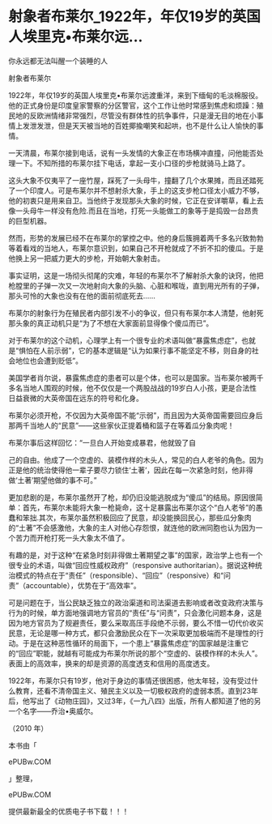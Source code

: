 # 射象者布莱尔_1922年，年仅19岁的英国人埃里克•布莱尔远...

你永远都无法叫醒一个装睡的人

射象者布莱尔

1922年，年仅19岁的英国人埃里克•布莱尔远渡重洋，来到下缅甸的毛淡棉服役。他的正式身份是印度皇家警察的分区警官，这个工作让他时常感到焦虑和烦躁：殖民地的反欧洲情绪非常强烈，尽管没有群体性的抗争事件，只是漫无目的地在小事情上发泄发泄，但是天天被当地的百姓揶揄嘲笑和起哄，也不是什么让人愉快的事情。

一天清晨，布莱尔接到电话，说有一头发情的大象正在市场横冲直撞，问他能否处理一下。不知所措的布莱尔挂下电话，拿起一支小口径的步枪就骑马上路了。

这头大象不仅夷平了一座竹屋，踩死了一头母牛，撞翻了几个水果摊，而且还踏死了一个印度人。可是布莱尔并不想射杀大象，手上的这支步枪口径太小威力不够，他的初衷只是用来自卫。当他终于发现那头大象的时候，它正在安详嚼草，看上去像一头母牛一样没有危险.而且在当地，打死一头能做工的象等于是捣毁一台昂贵的巨型机器。

然而，形势的发展已经不在布莱尔的掌控之中。他的身后簇拥着两千多名兴致勃勃等着看戏的当地人，布莱尔意识到，如果自己不开枪就成了不折不扣的傻瓜。于是他换上另一把威力更大的步枪，开始朝大象射击。

事实证明，这是一场彻头彻尾的灾难，年轻的布莱尔不了解射杀大象的诀窍，他把枪膛里的子弹一次又一次地射向大象的头脑、心脏和喉咙，直到用光所有的子弹，那头可怜的大象也没有在他的面前彻底死去……

布莱尔的射象行为在殖民者内部引发不小的争议，但只有布莱尔本人清楚，他射死那头象的真正动机只是“为了不想在大家面前显得像个傻瓜而已”。

对于布莱尔的这个动机，心理学上有一个很专业的术语叫做“暴露焦虑症”，也就是“惧怕在人前示弱”，它的基本逻辑是“认为如果行事不能坚定不移，则自身的社会地位也会遭到贬低”。

美国学者肖尔说，暴露焦虑症的患者可以是个体，也可以是国家。当布莱尔被两千多名当地人围观的时候，他不仅仅是一个两股战战的19岁白人小孩，更是合法性日益衰微的大英帝国在远东的符号和化身。

布莱尔必须开枪，不仅因为大英帝国不能“示弱”，而且因为大英帝国需要回应身后那两千当地人的“民意”——这些家伙正提着桶和篮子在等着瓜分象肉呢！

布莱尔事后这样回忆：“一旦白人开始变成暴君，他就毁了自

己的自由。他成了一个空虚的、装模作样的木头人，常见的白人老爷的角色。因为正是他的统治使得他一辈子要尽力锁住‘土著’，因此在每一次紧急时刻，他非得做‘土著’期望他做的事不可。”

更加悲剧的是，布莱尔虽然开了枪，却仍旧没能逃脱成为“傻瓜”的结局。原因很简单：首先，布莱尔未能将大象一枪毙命，这十足暴露出布莱尔这个“白人老爷”的愚蠢和笨拙.其次，布莱尔虽然积极回应了民意，却没能换回民心，那些瓜分象肉的“土著”不会感激他，大象的主人对他心存怨恨，就连他的欧洲同胞也认为因为一个苦力而开枪打死一头大象太不值了。

有趣的是，对于这种“在紧急时刻非得做土著期望之事”的国家，政治学上也有一个很专业的术语，叫做“回应性威权政府”（responsive authoritarian）。据说这种统治模式的特点在于“责任”（responsible）、“回应”（responsive）和“问责”（accountable），优势在于“高效率”。

可是问题在于，当公民缺乏独立的政治渠道和司法渠道去影响或者改变政府决策与行为的时候，单方面地强调地方官员的“责任”与“问责”，只会激化问题本身，这是因为地方官员为了规避责任，要么采取高压手段绝不示弱，要么不惜一切代价收买民意，无论是哪一种方式，都只会激励民众在下一次采取更加极端而不是理性的行动。于是在这种恶性循环的局面下，一个患上“暴露焦虑症”的国家越是注重它的“回应”职能，就越有可能成为布莱尔所说的那个“空虚的、装模作样的木头人”。表面上的高效率，换来的却是资源的高度透支和信用的高度透支。

1922年，布莱尔只有19岁，他对于身边的事情还很困惑，他太年轻，没有受过什么教育，还看不清帝国主义、殖民主义以及一切极权政府的虚弱本质。直到23年后，他写出了《动物庄园》，又过3年，《一九八四》出版，所有人都知道了他的另一个名字——乔治•奥威尔。

（2010 年）

本书由「

ePUBw.COM

」整理，

ePUBw.COM

提供最新最全的优质电子书下载！！！